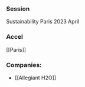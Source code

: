 
### Session
Sustainability Paris 2023 April

### Accel
[[Paris]]

### Companies:
- [[Allegiant H2O]]


